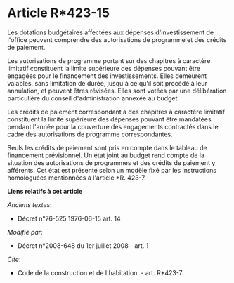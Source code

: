 # Article R*423-15

Les dotations budgétaires affectées aux dépenses d'investissement de l'office peuvent comprendre des autorisations de
programme et des crédits de paiement. 

Les autorisations de programme portant sur des chapitres à caractère limitatif constituent la limite supérieure des dépenses
pouvant être engagées pour le financement des investissements. Elles demeurent valables, sans limitation de durée, jusqu'à ce
qu'il soit procédé à leur annulation, et peuvent êtres révisées. Elles sont votées par une délibération particulière du
conseil d'administration annexée au budget. 

Les crédits de paiement correspondant à des chapitres à caractère limitatif constituent la limite supérieure des dépenses
pouvant être mandatées pendant l'année pour la couverture des engagements contractés dans le cadre des autorisations de
programme correspondantes. 

Seuls les crédits de paiement sont pris en compte dans le tableau de financement prévisionnel. Un état joint au budget rend
compte de la situation des autorisations de programmes et des crédits de paiement y afférents. Cet état est présenté selon un
modèle fixé par les instructions homologuées mentionnées à l'article *R. 423-7.

**Liens relatifs à cet article**

_Anciens textes_:

  - Décret n°76-525 1976-06-15 art. 14

_Modifié par_:

  - Décret n°2008-648 du 1er juillet 2008 - art. 1

_Cite_:

  - Code de la construction et de l'habitation. - art. R*423-7
